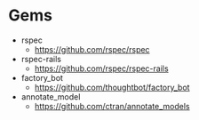 # Gems

- rspec
  - https://github.com/rspec/rspec
- rspec-rails
  - https://github.com/rspec/rspec-rails
- factory_bot
  - https://github.com/thoughtbot/factory_bot
- annotate_model
  - https://github.com/ctran/annotate_models
